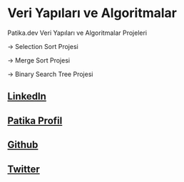 
# Veri Yapıları ve Algoritmalar

Patika.dev Veri Yapıları ve Algoritmalar Projeleri

-> Selection Sort Projesi

-> Merge Sort Projesi

-> Binary Search Tree Projesi


## [Linkedln](https://www.linkedin.com/in/abdullahkskn/)
## [Patika Profil](https://app.patika.dev/abdubey)
## [Github](https://github.com/AbdllhKskn)
## [Twitter](https://twitter.com/sadeceabdu)

